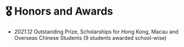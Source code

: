 # 🎖 Honors and Awards
- *2021.12* Outstanding Prize, Scholarships for Hong Kong, Macau and Overseas Chinese Students (9 students awarded school-wise)